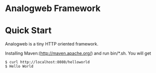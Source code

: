 Analogweb Framework
===============================================

# Quick Start

Analogweb is a tiny HTTP oriented framework.

Installing Maven:(http://maven.apache.org/) and run bin/\*.sh.
You will get

```
$ curl http://localhost:8080/helloworld
$ Hello World
```
